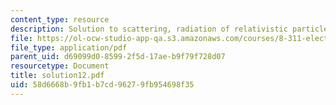 ```yaml
---
content_type: resource
description: Solution to scattering, radiation of relativistic particles.
file: https://ol-ocw-studio-app-qa.s3.amazonaws.com/courses/8-311-electromagnetic-theory-spring-2004/58d6668b9fb1b7cd96279fb954698f35_solution12.pdf
file_type: application/pdf
parent_uid: d69099d0-8599-2f5d-17ae-b9f79f728d07
resourcetype: Document
title: solution12.pdf
uid: 58d6668b-9fb1-b7cd-9627-9fb954698f35
---
```

